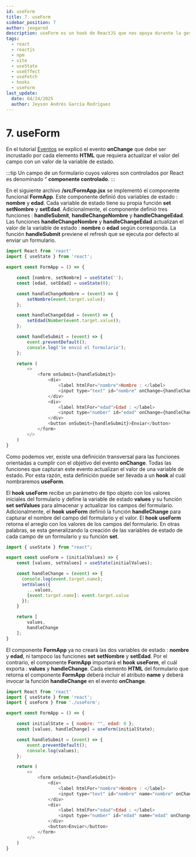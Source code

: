 ```yaml
---
id: useForm
title: 7. useForm
sidebar_position: 7
author: jeogarod
description: useForm es un hook de ReactJS que nos apoya durante la gestión del estado de un formulario
tags:
  - react
  - reactjs
  - npm
  - vite
  - useState
  - useEffect
  - useFetch
  - hooks
  - useForm
last_update:
  date: 04/24/2025
  author: Jeyson Andrés García Rodríguez
---
```


# 7. useForm

En el tutorial [Eventos](/docs/programacion/reactjs/proyecto/eventos.md) se explicó el evento **onChange** que debe ser incrustado por cada elemento **HTML** que requiera actualizar el valor del campo con un valor de la variable de estado. 

:::tip
Un campo de un formulario cuyos valores son controlados por React es denominado “
**componente controlado**.
:::

En el siguiente archivo **/src/FormApp.jsx** se implementó el componente funcional **FormApp**. Este componente definió dos variables de estado : **nombre** y **edad**. Cada variable de estado tiene su propia función **set** **setNombre** y **setEdad**. Adicionalmente, el componente definió tres funciones : **handleSubmit**, **handleChangeNombre** y **handleChangeEdad**. Las funciones **handleChangeNombre** y **handleChangeEdad** actualizan el valor de la variable de estado : **nombre** o **edad** según corresponda. La función **handleSubmit** previene el refresh que se ejecuta por defecto al enviar un formulario. 

```javascript title="/src/FormApp.jsx"
import React from 'react'
import { useState } from 'react';

export const FormApp = () => {

    const [nombre, setNombre] = useState('');
    const [edad, setEdad] = useState(0);

    const handleChangeNombre = (event) => {
        setNombre(event.target.value);
    };

    const handleChangeEdad = (event) => {
        setEdad(Number(event.target.value));
    };

    const handleSubmit = (event) => {
        event.preventDefault();
        console.log('Se envió el formulario');
    };

    return (
        <>
            <form onSubmit={handleSubmit}>
                <div>
                    <label htmlFor="nombre">Nombre : </label>
                    <input type="text" id="nombre" onChange={handleChangeNombre} value={nombre}/>
                </div>
                <div>
                    <label htmlFor="edad">Edad : </label>
                    <input type="number" id="edad" onChange={handleChangeEdad} value={edad}/>
                </div>
                <button onSubmit={handleSubmit}>Enviar</button>
            </form>
        </>
    )
}
```

Como podemos ver, existe una definición transversal para las funciones orientadas a cumplir con el objetivo del evento **onChange**. Todas las funciones que capturan este evento actualizan el valor de una variable de estado. Por esta razón, esta definición puede ser llevada a un **hook** al cuál nombraremos **useForm**. 

El **hook** **useForm** recibe un parámetro de tipo objeto con los valores iniciales del formulario y define la variable de estado **values** y su función **set** **setValues** para almacenar y actualizar los campos del formulario. Adicionalmente, el **hook** **useForm** definió la función **handleChange** para capturar el nombre del campo del formulario y el valor.  El **hook** **useForm** retorna el arreglo con los valores de los campos del formulario. En otras palabras, se esta generalizando la creación de las variables de estado de cada campo de un formulario y su función **set**. 

```javascript title="/src/useForm.jsx"
import { useState } from "react";

export const useForm = (initialValues) => {
    const [values, setValues] = useState(initialValues);

    const handleChange = (event) => {
      console.log(event.target.name);
      setValues({
        ...values,
        [event.target.name]: event.target.value
      });
    }

    return [
        values,
        handleChange
    ];
}
```
El componente **FormApp** ya no creará las dos variables de estado : **nombre** y **edad**, ni tampoco las funciones **set** **setNombre** y **setEdad**. Por el contrario, el componente **FormApp** importará el **hook** **useForm**, el cuál exporta : **values** y **handleChange**. Cada elemento **HTML** del formulario que retorna el componente **FormApp** deberá incluir el atributo **name** y deberá invocar la función **handleChange** en el evento **onChange**. 

```javascript title="/src/FormApp.jsx"
import React from 'react'
import { useState } from 'react';
import { useForm } from './useForm';

export const FormApp = () => {

    const initialState = { nombre: "", edad: 0 };
    const [values, handleChange] = useForm(initialState);

    const handleSubmit = (event) => {
        event.preventDefault();
        console.log(values);
    };

    return (
        <>
            <form onSubmit={handleSubmit}>
                <div>
                    <label htmlFor="nombre">Nombre : </label>
                    <input type="text" id="nombre" name="nombre" onChange={handleChange}/>
                </div>
                <div>
                    <label htmlFor="edad">Edad : </label>
                    <input type="number" id="edad" name="edad" onChange={handleChange}/>
                </div>
                <button>Enviar</button>
            </form>
        </>
    )
}
```